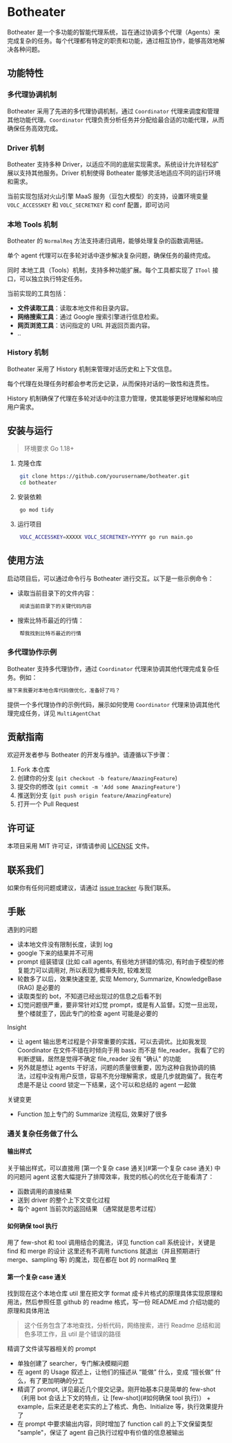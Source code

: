 # Botheater

Botheater 是一个多功能的智能代理系统，旨在通过协调多个代理（Agents）来完成复杂的任务。每个代理都有特定的职责和功能，通过相互协作，能够高效地解决各种问题。

## 功能特性

### 多代理协调机制

Botheater 采用了先进的多代理协调机制，通过 `Coordinator` 代理来调度和管理其他功能代理。`Coordinator` 代理负责分析任务并分配给最合适的功能代理，从而确保任务高效完成。

### Driver 机制

Botheater 支持多种 Driver，以适应不同的底层实现需求。系统设计允许轻松扩展以支持其他服务。Driver 机制使得 Botheater 能够灵活地适应不同的运行环境和需求。

当前实现包括对火山引擎 MaaS 服务（豆包大模型）的支持，设置环境变量 `VOLC_ACCESSKEY` 和 `VOLC_SECRETKEY` 和 conf 配置，即可访问

### 本地 Tools 机制

Botheater 的 `NormalReq` 方法支持递归调用，能够处理复杂的函数调用链。

单个 agent 代理可以在多轮对话中逐步解决复杂问题，确保任务的最终完成。

同时 本地工具（Tools）机制，支持多种功能扩展。每个工具都实现了 `ITool` 接口，可以独立执行特定任务。

当前实现的工具包括：

- **文件读取工具**：读取本地文件和目录内容。
- **网络搜索工具**：通过 Google 搜索引擎进行信息检索。
- **网页浏览工具**：访问指定的 URL 并返回页面内容。
- ..

### History 机制

Botheater 采用了 History 机制来管理对话历史和上下文信息。

每个代理在处理任务时都会参考历史记录，从而保持对话的一致性和连贯性。

History 机制确保了代理在多轮对话中的注意力管理，使其能够更好地理解和响应用户需求。

## 安装与运行

> 环境要求 Go 1.18+

1. 克隆仓库

```sh
    git clone https://github.com/yourusername/botheater.git
    cd botheater
```

2. 安装依赖

```sh
    go mod tidy
```

3. 运行项目

```sh
    VOLC_ACCESSKEY=XXXXX VOLC_SECRETKEY=YYYYY go run main.go
```

## 使用方法

启动项目后，可以通过命令行与 Botheater 进行交互。以下是一些示例命令：

- 读取当前目录下的文件内容：

```sh
    阅读当前目录下的关键代码内容
```

- 搜索比特币最近的行情：

```sh
    帮我找到比特币最近的行情
```

### 多代理协作示例

Botheater 支持多代理协作，通过 `Coordinator` 代理来协调其他代理完成复杂任务。例如：

```sh
接下来我要对本地仓库代码做优化，准备好了吗？
```

提供一个多代理协作的示例代码，展示如何使用 `Coordinator` 代理来协调其他代理完成任务，详见 `MultiAgentChat`

## 贡献指南

欢迎开发者参与 Botheater 的开发与维护。请遵循以下步骤：

1. Fork 本仓库
2. 创建你的分支 (`git checkout -b feature/AmazingFeature`)
3. 提交你的修改 (`git commit -m 'Add some AmazingFeature'`)
4. 推送到分支 (`git push origin feature/AmazingFeature`)
5. 打开一个 Pull Request

## 许可证

本项目采用 MIT 许可证，详情请参阅 [LICENSE](./LICENSE) 文件。

## 联系我们

如果你有任何问题或建议，请通过 [issue tracker](https://github.com/yourusername/botheater/issues) 与我们联系。

## 手账

遇到的问题
- 读本地文件没有限制长度，读到 log
- google 下来的结果并不可用
- prompt 组装错误 (比如 call agents, 有些地方拼错的情况), 有时由于模型的修复能力可以调用对, 所以表现为概率失败, 较难发现
- 轮数多了以后，效果快速变差, 实现 Memory, Summarize, KnowledgeBase (RAG) 是必要的
- 读取类型的 bot，不知道已经出现过的信息之后看不到
- 幻觉问题很严重，要非常针对幻觉 prompt，或是有人监督。幻觉一旦出现，整个楼就歪了，因此专门的检查 agent 可能是必要的

Insight
- 让 agent 输出思考过程是个非常重要的实践，可以去调优。比如我发现 Coordinator 在文件不错在时倾向于用 basic 而不是 file_reader。我看了它的判断逻辑，居然是觉得不确定 file_reader 没有 "确认" 的功能
- 另外就是想让 agents 干好活，问题的质量很重要，因为这种自我协调的搞法，过程中没有用户反馈，容易不充分理解需求，或是几步就跑偏了。我在考虑是不是让 coord 锁定一下结果，这个可以和总结的 agent 一起做

关键变更
- Function 加上专门的 Summarize 流程后, 效果好了很多

### 通关复杂任务做了什么

#### 输出样式

关于输出样式，可以直接用 [第一个复杂 case 通关](#第一个复杂 case 通关) 中的问题问 agent
这套大幅提升了排障效率，我觉的核心的优化在于能看清了：
- 函数调用的直接结果
- 送到 driver 的整个上下文变化过程
- 每个 agent 当前次的返回结果 （通常就是思考过程）

#### 如何确保 tool 执行

用了 few-shot 和 tool 调用结合的魔法，详见 function call 系统设计，关键是 find 和 merge 的设计
这里还有不调用 functions 就退出（并且预期进行 merge、sampling 等) 的魔法，现在都在 bot 的 normalReq 里

#### 第一个复杂 case 通关

找到现在这个本地仓库 util 里在把文字 format 成卡片格式的原理具体实现原理和用法，然后参照任意 github 的 readme 格式，写一份 README.md 介绍功能的原理和具体用法
> 这个任务包含了本地查找，分析代码，网络搜索，进行 Readme 总结和润色多项工作，且 util 是个错误的路径

精调了文件读写器相关的 prompt
- 单独创建了 searcher，专门解决模糊问题
- 在 agent 的 Usage 叙述上，让他们的描述从 “能做” 什么，变成 “擅长做” 什么，有了更加明确的分工
- 精调了 prompt, 详见最近几个提交记录。刚开始基本只是简单的 few-shot（利用 bot 会话上下文的特点，让 [few-shot](#如何确保 tool 执行)） + example，后来还是老老实实的上了格式、角色、Initialize 等，执行效果提升了
- 在 prompt 中要求输出内容，同时增加了 function call 的上下文保留类型 "sample"，保证了 agent 自己执行过程中有价值的信息被输出
